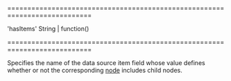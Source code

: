 <!--**
/*-------------------------------------------
    Auto-generated file. Do not modify.
-------------------------------------------

**-->
===========================================================================
<!--default-->'hasItems'<!--/default-->
<!--type-->String | function()<!--/type-->
===========================================================================

<!--shortDescription-->
Specifies the name of the data source item field whose value defines whether or not the corresponding [node](/Documentation/ApiReference/UI_Widgets/dxTreeView/Node/) includes child nodes.
<!--/shortDescription-->

<!--fullDescription-->

<!--/fullDescription-->
